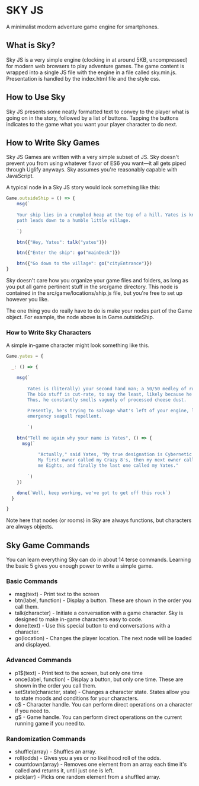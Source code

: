 
# SKY JS

A minimalist modern adventure game engine for smartphones.

## What is Sky?
Sky JS is a very simple engine (clocking in at around 5KB, uncompressed) for modern web browsers to play adventure games. The game content is wrapped into
a single JS file with the engine in a file called sky.min.js. Presentation is handled by the index.html file and the style css.

## How to Use Sky
Sky JS presents some neatly formatted text to convey to the player what is going on in the story, followed by a list of buttons. Tapping the buttons
indicates to the game what you want your player character to do next.

## How to Write Sky Games
Sky JS Games are written with a very simple subset of JS. Sky doesn't prevent you from using whatever flavor of ES6 you want—it all gets piped through
Uglify anyways. Sky assumes you're reasonably capable with JavaScript.

A typical node in a Sky JS story would look something like this:

```js
Game.outsideShip = () => {
    msg(`
      
    Your ship lies in a crumpled heap at the top of a hill. Yates is kneeled next to an open panel, attempting repairs. A winding
    path leads down to a humble little village.
      
    `)

    btn({"Hey, Yates": talk("yates")})

    btn({"Enter the ship": go("mainDeck")})

    btn({"Go down to the village": go("cityEntrance")})
}
```

Sky doesn't care how you organize your game files and folders, as long as you put all game pertinent stuff in the src/game directory. This
node is contained in the src/game/locations/ship.js file, but you're free to set up however you like.

The one thing you do really have to do is make your nodes part of the Game object. For example, the node above is in Game.outsideShip.

### How to Write Sky Characters
A simple in-game character might look something like this.

```js
Game.yates = {

  _: () => {

    msg(`
          
        Yates is (literally) your second hand man; a 50/50 medley of robotic and organic components, cobbled into a hodge-podge of an android. 
        The bio stuff is cut-rate, to say the least, likely because he sustains every six hours or so with junk food and their abundant hydrocarbons.
        Thus, he constantly smells vaguely of processed cheese dust.
    
        Presently, he's trying to salvage what's left of your engine, landing gear, and
        emergency seagull repellent.
          
        `)

    btn("Tell me again why your name is Yates", () => {
      msg(`
                  
            "Actually," said Yates, "My true designation is Cybernetic Reploid model 88, or CR-88.
            My first owner called my Crazy 8's, then my next owner called
            me Eights, and finally the last one called my Yates."
                  
        `)
    })

    done(`Well, keep working, we've got to get off this rock`)
  }

}
```

Note here that nodes (or rooms) in Sky are always functions, but characters are always objects.

## Sky Game Commands
You can learn everything Sky can do in about 14 terse commands. Learning the basic 5 gives you enough power to write a simple game.

### Basic Commands 
* msg(text) - Print text to the screen
* btn(label, function) - Display a button. These are shown in the order you call them.
* talk(character) - Initiate a conversation with a game character. Sky is designed to make in-game characters easy to code.
* done(text) - Use this special button to end conversations with a character.
* go(location) - Changes the player location. The next node will be loaded and displayed.

### Advanced Commands
* p1$(text) - Print text to the screen, but only one time
* once(label, function) - Display a button, but only one time. These are shown in the order you call them.
* setState(character, state) - Changes a character state. States allow you to state moods and conditions for your characters.
* c$ - Character handle. You can perform direct operations on a character if you need to.
* g$ - Game handle. You can perform direct operations on the current running game if you need to.

### Randomization Commands
* shuffle(array) - Shuffles an array.
* roll(odds) - Gives you a yes or no likelihood roll of the odds.
* countdown(array) - Removes one element from an array each time it's called and returns it, until just one is left.
* pick(arr) - Picks one random element from a shuffled array.
 
